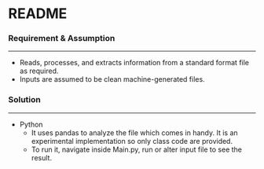 
# README

### Requirement & Assumption
---
- Reads, processes, and extracts information from a standard format file as required. 
- Inputs are assumed to be clean machine-generated files.



### Solution 
---
* Python
  * It uses pandas to analyze the file which comes in handy. It is an experimental implementation so only class code are provided.
  * To run it, navigate inside Main.py, run or alter input file to see the result.
